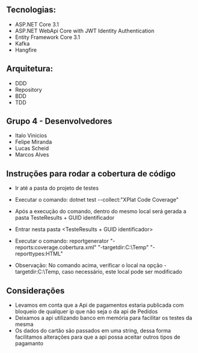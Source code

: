 ## Tecnologias:

- ASP.NET Core 3.1
- ASP.NET WebApi Core with JWT Identity Authentication
- Entity Framework Core 3.1
- Kafka
- Hangfire

## Arquitetura:

- DDD
- Repository
- BDD
- TDD

## Grupo 4 - Desenvolvedores

- Italo Vinicios
- Felipe Miranda
- Lucas Scheid 
- Marcos Alves 

## Instruções para rodar a cobertura de código
 
 - Ir até a pasta do projeto de testes
 - Executar o comando: dotnet test --collect:"XPlat Code Coverage" 
 - Após a execução do comando, dentro do mesmo local será gerada a pasta TesteResults + GUID identificador
 - Entrar nesta pasta <TesteResults + GUID identificador>
 - Executar o comando: reportgenerator "-reports:coverage.cobertura.xml" "-targetdir:C:\Temp" "-reporttypes:HTML"
 
 - Observação: No comando acima, verificar o local na opção -targetdir:C:\Temp, caso necessário, este local pode ser modificado

## Considerações
 - Levamos em conta que a Api de pagamentos estaria publicada com bloqueio de qualquer ip que não seja o da api de Pedidos
 - Deixamos a api utilizando banco em memória para facilitar os testes da mesma
 - Os dados do cartão são passados em uma string, dessa forma facilitamos alterações para que a api possa aceitar outros tipos de pagamanto
